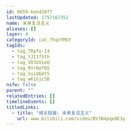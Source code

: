 ```yaml
---
id: 0859-kon428f7
lastUpdated: 1757167352
name: 未来复活主义
aliases: []
layer: 4
categoryId: cat_7hqnYMGY
tagIds:
  - tag_TRpfu-I4
  - tag_tJI1f5th
  - tag_VD3UVioQ
  - tag_RYrNofQS
  - tag_5uiQ64t5
  - tag_wK1Gjc5B
nsfw: false
parent: ""
relatedEntries: []
timelineEvents: []
titledLinks:
  - title: "相关链接: 未来复活主义"
    url: www.bilibili.com/video/BV1N4pqe8E3y
---
```


